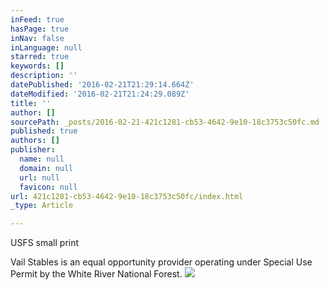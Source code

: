 ```yaml
---
inFeed: true
hasPage: true
inNav: false
inLanguage: null
starred: true
keywords: []
description: ''
datePublished: '2016-02-21T21:29:14.664Z'
dateModified: '2016-02-21T21:24:29.089Z'
title: ''
author: []
sourcePath: _posts/2016-02-21-421c1281-cb53-4642-9e10-18c3753c50fc.md
published: true
authors: []
publisher:
  name: null
  domain: null
  url: null
  favicon: null
url: 421c1281-cb53-4642-9e10-18c3753c50fc/index.html
_type: Article

---
```

USFS small print

Vail Stables is an equal opportunity provider operating under Special Use Permit by the White River National Forest.  ![](https://the-grid-user-content.s3-us-west-2.amazonaws.com/bec461a7-64aa-425f-8a0d-a2bf13b30aaf.png)